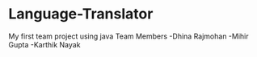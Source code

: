 # Language-Translator
My first team project using java
Team Members 
-Dhina Rajmohan
-Mihir Gupta
-Karthik Nayak
